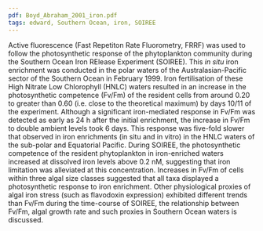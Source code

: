 ```yaml
---
pdf: Boyd_Abraham_2001_iron.pdf
tags: edward, Southern Ocean, iron, SOIREE
---
```

Active fluorescence (Fast Repetiton Rate Fluorometry, FRRF) was used to follow the photosynthetic response of the phytoplankton community during the Southern Ocean Iron RElease Experiment (SOIREE). This *in situ* iron enrichment was conducted in the polar waters of the Australasian-Pacific sector of the Southern Ocean in February 1999. Iron fertilisation of these High Nitrate Low Chlorophyll (HNLC) waters resulted in an increase in the photosynthetic competence (Fv/Fm) of the resident cells from around 0.20 to greater than 0.60 (i.e. close to the theoretical maximum) by days 10/11 of the experiment. Although a significant iron-mediated response in Fv/Fm was detected as early as 24 h after the initial enrichment, the increase in Fv/Fm to double ambient levels took 6 days. This response was five-fold slower that observed in iron enrichments (in situ and in vitro) in the HNLC waters of the sub-polar and Equatorial Pacific. During SOIREE, the photosynthetic competence of the resident phytoplankton in iron-enriched waters increased at dissolved iron levels above 0.2 nM, suggesting that iron limitation was alleviated at this concentration. Increases in Fv/Fm of cells within three algal size classes suggested that all taxa displayed a photosynthetic response to iron enrichment. Other physiological proxies of algal iron stress (such as flavodoxin expression) exhibited different trends than Fv/Fm during the time-course of SOIREE, the relationship between Fv/Fm, algal growth rate and such proxies in Southern Ocean waters is discussed.
